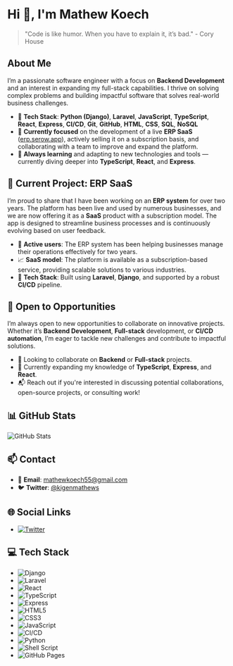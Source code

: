 # Hi 👋, I'm Mathew Koech

> "Code is like humor. When you have to explain it, it’s bad." - Cory House

## About Me

I’m a passionate software engineer with a focus on **Backend Development** and an interest in expanding my full-stack capabilities. I thrive on solving complex problems and building impactful software that solves real-world business challenges.

- 🌱 **Tech Stack**: **Python (Django)**, **Laravel**, **JavaScript**, **TypeScript**, **React**, **Express**, **CI/CD**, **Git**, **GitHub**, **HTML**, **CSS**, **SQL**, **NoSQL**
- 🔭 **Currently focused** on the development of a live **ERP SaaS** ([erp.serow.app](https://erp.serow.app)), actively selling it on a subscription basis, and collaborating with a team to improve and expand the platform.
- 💬 **Always learning** and adapting to new technologies and tools — currently diving deeper into **TypeScript**, **React**, and **Express**.

## 🚀 Current Project: ERP SaaS

I’m proud to share that I have been working on an **ERP system** for over two years. The platform has been live and used by numerous businesses, and we are now offering it as a **SaaS** product with a subscription model. The app is designed to streamline business processes and is continuously evolving based on user feedback.

- 🏢 **Active users**: The ERP system has been helping businesses manage their operations effectively for two years.
- 📈 **SaaS model**: The platform is available as a subscription-based service, providing scalable solutions to various industries.
- 🔧 **Tech Stack**: Built using **Laravel**, **Django**, and supported by a robust **CI/CD** pipeline.

## 💬 Open to Opportunities

I’m always open to new opportunities to collaborate on innovative projects. Whether it’s **Backend Development**, **Full-stack** development, or **CI/CD automation**, I’m eager to tackle new challenges and contribute to impactful solutions.

- 🚀 Looking to collaborate on **Backend** or **Full-stack** projects.
- 🌱 Currently expanding my knowledge of **TypeScript**, **Express**, and **React**.
- 📬 Reach out if you're interested in discussing potential collaborations, open-source projects, or consulting work!

## 📊 GitHub Stats

![GitHub Stats](https://github-readme-stats.vercel.app/api?username=Mathewkoech&show_icons=true&theme=radical)

## 📫 Contact

- 📧 **Email**: [mathewkoech55@gmail.com](mailto:mathewkoech55@gmail.com)
- 🐦 **Twitter**: [@kigenmathews](https://twitter.com/kigenmathews)

## 🌐 Social Links

- [![Twitter](https://img.shields.io/badge/Twitter-1DA1F2?style=for-the-badge&logo=twitter&logoColor=white)](https://twitter.com/kigenmathews)

## 💻 Tech Stack

- ![Django](https://img.shields.io/badge/-Django-092E20?logo=django&logoColor=white)
- ![Laravel](https://img.shields.io/badge/-Laravel-FF2D20?logo=laravel&logoColor=white)
- ![React](https://img.shields.io/badge/-React-61DAFB?logo=react&logoColor=white)
- ![TypeScript](https://img.shields.io/badge/-TypeScript-007ACC?logo=typescript&logoColor=white)
- ![Express](https://img.shields.io/badge/-Express-000000?logo=express&logoColor=white)
- ![HTML5](https://img.shields.io/badge/-HTML5-E34F26?logo=html5&logoColor=white)
- ![CSS3](https://img.shields.io/badge/-CSS3-1572B6?logo=css3&logoColor=white)
- ![JavaScript](https://img.shields.io/badge/-JavaScript-F7DF1E?logo=javascript&logoColor=black)
- ![CI/CD](https://img.shields.io/badge/-CI%2FCD-000000?logo=jenkins&logoColor=white)
- ![Python](https://img.shields.io/badge/-Python-3776AB?logo=python&logoColor=white)
- ![Shell Script](https://img.shields.io/badge/-Shell_Script-4EAA25?logo=gnu-bash&logoColor=white)
- ![GitHub Pages](https://img.shields.io/badge/-GitHub_Pages-181717?logo=github&logoColor=white)

<!--
**Mathewkoech/Mathewkoech** is a ✨ _special_ ✨ repository because its `README.md` (this file) appears on your GitHub profile.

Here are some ideas to get you started:

- 🔭 Currently working on **building and scaling an ERP SaaS**.
- 🌱 Expanding knowledge in **TypeScript**, **Express**, and **React**.
- 👯 Open to collaborating on **Backend**, **Full-stack**, and **CI/CD** projects.
- 💬 Reach out if you’re looking for a developer with expertise in **Laravel**, **Django**, and SaaS development!
-->
